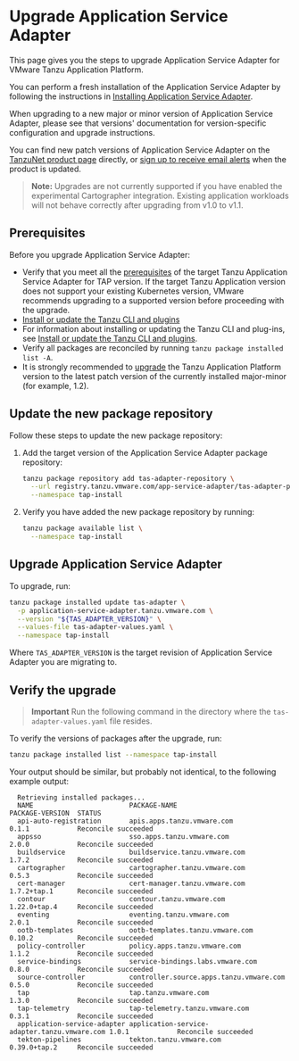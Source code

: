 # Upgrade Application Service Adapter

This page gives you the steps to upgrade Application Service Adapter for VMware Tanzu Application Platform.

You can perform a fresh installation of the Application Service Adapter by following the instructions in [Installing Application Service Adapter](install.md).

When upgrading to a new major or minor version of Application Service Adapter, please see that versions' documentation for version-specific configuration and upgrade instructions.

You can find new patch versions of Application Service Adapter on the [TanzuNet product page](https://network.pivotal.io/products/app-service-adapter) directly, or [sign up to receive email alerts](https://network.tanzu.vmware.com/docs/faq#alerts) when the product is updated.

> **Note:** Upgrades are not currently supported if you have enabled the experimental Cartographer integration. Existing application workloads will not behave correctly after upgrading from v1.0 to v1.1.

## <a id='prereqs'></a> Prerequisites

Before you upgrade Application Service Adapter:

- Verify that you meet all the [prerequisites](install-prerequisites.md) of the target Tanzu Application Service Adapter for TAP version. If the target Tanzu Application version does not support your existing Kubernetes version, VMware recommends upgrading to a supported version before proceeding with the upgrade.
- [Install or update the Tanzu CLI and plugins](https://docs.vmware.com/en/VMware-Tanzu-Application-Platform/1.2/tap/GUID-install-tanzu-cli.html#install-or-update-the-tanzu-cli-and-plugins-3)
- For information about installing or updating the Tanzu CLI and plug-ins, see [Install or update the Tanzu CLI and plugins](https://docs.vmware.com/en/VMware-Tanzu-Application-Platform/1.2/tap/GUID-install-tanzu-cli.html#install-or-update-the-tanzu-cli-and-plugins-3).
- Verify all packages are reconciled by running `tanzu package installed list -A`.
- It is strongly recommended to [upgrade](https://docs.vmware.com/en/VMware-Tanzu-Application-Platform/1.2/tap/GUID-upgrading.html) the Tanzu Application Platform version to the latest patch version of the currently installed major-minor (for example, 1.2).

## <a id="add-new-package-repo"></a> Update the new package repository

Follow these steps to update the new package repository:

1. Add the target version of the Application Service Adapter package repository:

    ```bash
    tanzu package repository add tas-adapter-repository \
      --url registry.tanzu.vmware.com/app-service-adapter/tas-adapter-package-repo:${TAS_ADAPTER_VERSION} \
      --namespace tap-install
    ```

1. Verify you have added the new package repository by running:

    ```bash
    tanzu package available list \
      --namespace tap-install
    ```

## <a id="upgrade-tap"></a> Upgrade Application Service Adapter

To upgrade, run:


```bash
tanzu package installed update tas-adapter \
  -p application-service-adapter.tanzu.vmware.com \
  --version "${TAS_ADAPTER_VERSION}" \
  --values-file tas-adapter-values.yaml \
  --namespace tap-install
```

Where `TAS_ADAPTER_VERSION` is the target revision of Application Service Adapter you are migrating to.

## <a id="verify"></a> Verify the upgrade

> **Important** Run the following command in the directory where the `tas-adapter-values.yaml` file resides.

To verify the versions of packages after the upgrade, run:

```bash
tanzu package installed list --namespace tap-install
```

Your output should be similar, but probably not identical, to the following example output:

```console
  Retrieving installed packages...
  NAME                        PACKAGE-NAME                                 PACKAGE-VERSION  STATUS
  api-auto-registration       apis.apps.tanzu.vmware.com                   0.1.1            Reconcile succeeded
  appsso                      sso.apps.tanzu.vmware.com                    2.0.0            Reconcile succeeded
  buildservice                buildservice.tanzu.vmware.com                1.7.2            Reconcile succeeded
  cartographer                cartographer.tanzu.vmware.com                0.5.3            Reconcile succeeded
  cert-manager                cert-manager.tanzu.vmware.com                1.7.2+tap.1      Reconcile succeeded
  contour                     contour.tanzu.vmware.com                     1.22.0+tap.4     Reconcile succeeded
  eventing                    eventing.tanzu.vmware.com                    2.0.1            Reconcile succeeded
  ootb-templates              ootb-templates.tanzu.vmware.com              0.10.2           Reconcile succeeded
  policy-controller           policy.apps.tanzu.vmware.com                 1.1.2            Reconcile succeeded
  service-bindings            service-bindings.labs.vmware.com             0.8.0            Reconcile succeeded
  source-controller           controller.source.apps.tanzu.vmware.com      0.5.0            Reconcile succeeded
  tap                         tap.tanzu.vmware.com                         1.3.0            Reconcile succeeded
  tap-telemetry               tap-telemetry.tanzu.vmware.com               0.3.1            Reconcile succeeded
  application-service-adapter application-service-adapter.tanzu.vmware.com 1.0.1            Reconcile succeeded
  tekton-pipelines            tekton.tanzu.vmware.com                      0.39.0+tap.2     Reconcile succeeded
```